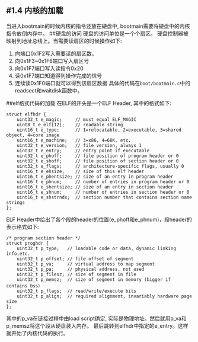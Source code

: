 #1.4 内核的加载
---------------
当进入bootmain的时候内核的指令还放在硬盘中, bootmain需要将硬盘中的内核指令放倒内存中。
##硬盘的访问
硬盘的访问单位是一个个扇区。
硬盘控制器被映射到地址总线上。当需要读扇区的时候操作如下:
1. 向端口0x1F2写入需要读的扇区数。
2. 向0x1F3~0x1F6端口写入扇区号
3. 向0x1F7端口写入读指令0x20
4. 读0x1F7端口知道得到操作完成的信号
5. 连续读0x1F0端口就可以得到该扇区数据
具体的代码在`boot/bootmain.c`中的readsect和waitdisk函数中。

##elf格式代码的加载
在ELF的开头是一个ELF Header, 其中的格式如下:
```
struct elfhdr {
    uint32_t e_magic;     // must equal ELF_MAGIC
    uint8_t e_elf[12];    // readable string
    uint16_t e_type;      // 1=relocatable, 2=executable, 3=shared object, 4=core image
    uint16_t e_machine;   // 3=x86, 4=68K, etc.
    uint32_t e_version;   // file version, always 1
    uint32_t e_entry;     // entry point if executable
    uint32_t e_phoff;     // file position of program header or 0
    uint32_t e_shoff;     // file position of section header or 0
    uint32_t e_flags;     // architecture-specific flags, usually 0
    uint16_t e_ehsize;    // size of this elf header
    uint16_t e_phentsize; // size of an entry in program header
    uint16_t e_phnum;     // number of entries in program header or 0
    uint16_t e_shentsize; // size of an entry in section header
    uint16_t e_shnum;     // number of entries in section header or 0
    uint16_t e_shstrndx;  // section number that contains section name strings
};
```
ELF Header中给出了各个段的header的位置(e\_phoff和e\_phnum)，段header的表示格式如下:
```
/* program section header */
struct proghdr {
    uint32_t p_type;   // loadable code or data, dynamic linking info,etc.
    uint32_t p_offset; // file offset of segment
    uint32_t p_va;     // virtual address to map segment
    uint32_t p_pa;     // physical address, not used
    uint32_t p_filesz; // size of segment in file
    uint32_t p_memsz;  // size of segment in memory (bigger if contains bss）
    uint32_t p_flags;  // read/write/execute bits
    uint32_t p_align;  // required alignment, invariably hardware page size
};
```
其中的p\_va在链接过程中由load script确定, 实际是物理地址。然后就用p\_va和p\_memsz将这个段从硬盘装入内存。
最后跳转到elfhdr中指定的e\_entry。这样就开始了内核代码的执行。


